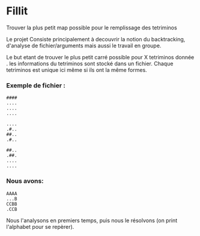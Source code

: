 # Fillit
Trouver la plus petit map possible pour le remplissage des tetriminos

Le projet Consiste principalement à decouvrir la notion du backtracking, d'analyse de fichier/arguments mais aussi le travail
en groupe.

Le but etant de trouver le plus petit carré possible pour X tetriminos donnée .
les informations du tetriminos sont stocké dans un fichier.
Chaque tetriminos est unique ici même si ils ont la même formes.

### Exemple de fichier :
```
####
....
....
....
  
....
.#..
##..
.#..

##..
.##.
....
....
```
  ### Nous avons:
```
AAAA
...B
CCBB
.CCB
```
Nous l'analysons en premiers temps, puis nous le résolvons (on print l'alphabet pour se repèrer).

